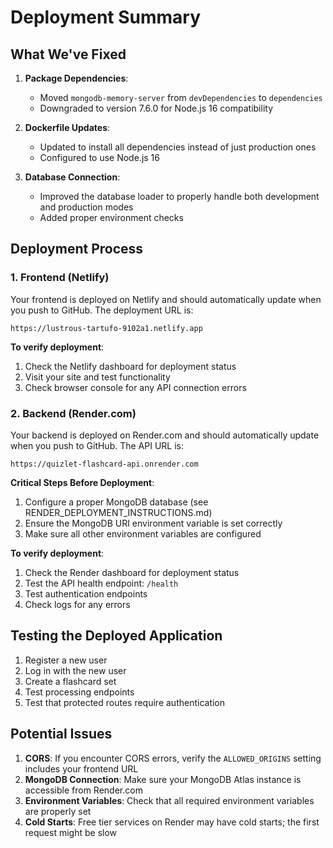 # Deployment Summary

## What We've Fixed

1. **Package Dependencies**:
   - Moved `mongodb-memory-server` from `devDependencies` to `dependencies`
   - Downgraded to version 7.6.0 for Node.js 16 compatibility

2. **Dockerfile Updates**:
   - Updated to install all dependencies instead of just production ones
   - Configured to use Node.js 16

3. **Database Connection**:
   - Improved the database loader to properly handle both development and production modes
   - Added proper environment checks

## Deployment Process

### 1. Frontend (Netlify)

Your frontend is deployed on Netlify and should automatically update when you push to GitHub. The deployment URL is:
```
https://lustrous-tartufo-9102a1.netlify.app
```

**To verify deployment**:
1. Check the Netlify dashboard for deployment status
2. Visit your site and test functionality
3. Check browser console for any API connection errors

### 2. Backend (Render.com)

Your backend is deployed on Render.com and should automatically update when you push to GitHub. The API URL is:
```
https://quizlet-flashcard-api.onrender.com
```

**Critical Steps Before Deployment**:
1. Configure a proper MongoDB database (see RENDER_DEPLOYMENT_INSTRUCTIONS.md)
2. Ensure the MongoDB URI environment variable is set correctly
3. Make sure all other environment variables are configured

**To verify deployment**:
1. Check the Render dashboard for deployment status
2. Test the API health endpoint: `/health`
3. Test authentication endpoints
4. Check logs for any errors

## Testing the Deployed Application

1. Register a new user
2. Log in with the new user
3. Create a flashcard set
4. Test processing endpoints
5. Test that protected routes require authentication

## Potential Issues

1. **CORS**: If you encounter CORS errors, verify the `ALLOWED_ORIGINS` setting includes your frontend URL
2. **MongoDB Connection**: Make sure your MongoDB Atlas instance is accessible from Render.com
3. **Environment Variables**: Check that all required environment variables are properly set
4. **Cold Starts**: Free tier services on Render may have cold starts; the first request might be slow 
